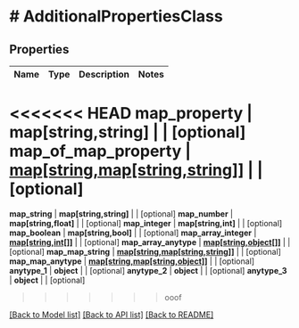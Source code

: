 # # AdditionalPropertiesClass

## Properties

Name | Type | Description | Notes
------------ | ------------- | ------------- | -------------
<<<<<<< HEAD
**map_property** | **map[string,string]** |  | [optional] 
**map_of_map_property** | [**map[string,map[string,string]]**](map.md) |  | [optional] 
=======
**map_string** | **map[string,string]** |  | [optional] 
**map_number** | **map[string,float]** |  | [optional] 
**map_integer** | **map[string,int]** |  | [optional] 
**map_boolean** | **map[string,bool]** |  | [optional] 
**map_array_integer** | [**map[string,int[]]**](array.md) |  | [optional] 
**map_array_anytype** | [**map[string,object[]]**](array.md) |  | [optional] 
**map_map_string** | [**map[string,map[string,string]]**](map.md) |  | [optional] 
**map_map_anytype** | [**map[string,map[string,object]]**](map.md) |  | [optional] 
**anytype_1** | **object** |  | [optional] 
**anytype_2** | **object** |  | [optional] 
**anytype_3** | **object** |  | [optional] 
>>>>>>> ooof

[[Back to Model list]](../../README.md#documentation-for-models) [[Back to API list]](../../README.md#documentation-for-api-endpoints) [[Back to README]](../../README.md)


